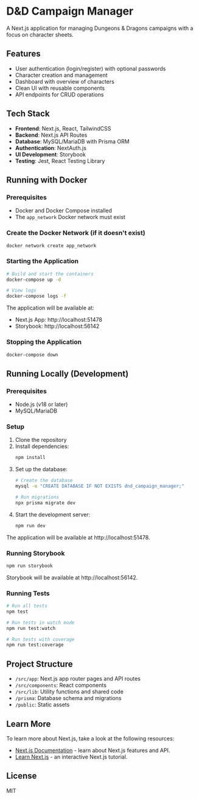 # D&D Campaign Manager

A Next.js application for managing Dungeons & Dragons campaigns with a focus on character sheets.

## Features

- User authentication (login/register) with optional passwords
- Character creation and management
- Dashboard with overview of characters
- Clean UI with reusable components
- API endpoints for CRUD operations

## Tech Stack

- **Frontend**: Next.js, React, TailwindCSS
- **Backend**: Next.js API Routes
- **Database**: MySQL/MariaDB with Prisma ORM
- **Authentication**: NextAuth.js
- **UI Development**: Storybook
- **Testing**: Jest, React Testing Library

## Running with Docker

### Prerequisites

- Docker and Docker Compose installed
- The `app_network` Docker network must exist

### Create the Docker Network (if it doesn't exist)

```bash
docker network create app_network
```

### Starting the Application

```bash
# Build and start the containers
docker-compose up -d

# View logs
docker-compose logs -f
```

The application will be available at:
- Next.js App: http://localhost:51478
- Storybook: http://localhost:56142

### Stopping the Application

```bash
docker-compose down
```

## Running Locally (Development)

### Prerequisites

- Node.js (v18 or later)
- MySQL/MariaDB

### Setup

1. Clone the repository
2. Install dependencies:
   ```bash
   npm install
   ```
3. Set up the database:
   ```bash
   # Create the database
   mysql -e "CREATE DATABASE IF NOT EXISTS dnd_campaign_manager;"
   
   # Run migrations
   npx prisma migrate dev
   ```
4. Start the development server:
   ```bash
   npm run dev
   ```

The application will be available at http://localhost:51478.

### Running Storybook

```bash
npm run storybook
```

Storybook will be available at http://localhost:56142.

### Running Tests

```bash
# Run all tests
npm test

# Run tests in watch mode
npm run test:watch

# Run tests with coverage
npm run test:coverage
```

## Project Structure

- `/src/app`: Next.js app router pages and API routes
- `/src/components`: React components
- `/src/lib`: Utility functions and shared code
- `/prisma`: Database schema and migrations
- `/public`: Static assets

## Learn More

To learn more about Next.js, take a look at the following resources:

- [Next.js Documentation](https://nextjs.org/docs) - learn about Next.js features and API.
- [Learn Next.js](https://nextjs.org/learn) - an interactive Next.js tutorial.

## License

MIT
